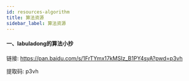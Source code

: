 ```yaml
---
id: resources-algorithm
title: 算法资源
sidebar_label: 算法资源
---
```


#### 一、labuladong的算法小抄

链接: https://pan.baidu.com/s/1FrTYmx17kMSIz_B1PY4syA?pwd=p3vh

提取码: p3vh 
